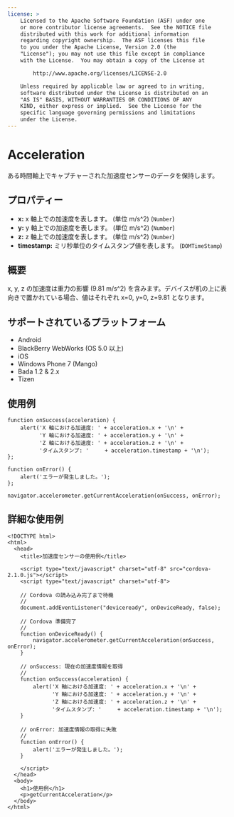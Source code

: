 ```yaml
---
license: >
    Licensed to the Apache Software Foundation (ASF) under one
    or more contributor license agreements.  See the NOTICE file
    distributed with this work for additional information
    regarding copyright ownership.  The ASF licenses this file
    to you under the Apache License, Version 2.0 (the
    "License"); you may not use this file except in compliance
    with the License.  You may obtain a copy of the License at

        http://www.apache.org/licenses/LICENSE-2.0

    Unless required by applicable law or agreed to in writing,
    software distributed under the License is distributed on an
    "AS IS" BASIS, WITHOUT WARRANTIES OR CONDITIONS OF ANY
    KIND, either express or implied.  See the License for the
    specific language governing permissions and limitations
    under the License.
---
```


Acceleration
============

ある時間軸上でキャプチャーされた加速度センサーのデータを保持します。

プロパティー
----------

- __x:__  x 軸上での加速度を表します。 (単位 m/s^2) (`Number`)
- __y:__  y 軸上での加速度を表します。 (単位 m/s^2) (`Number`)
- __z:__  z 軸上での加速度を表します。 (単位 m/s^2) (`Number`)
- __timestamp:__ ミリ秒単位のタイムスタンプ値を表します。 (`DOMTimeStamp`)

概要
-----------

x, y, z の加速度は重力の影響 (9.81 m/s^2) を含みます。デバイスが机の上に表向きで置かれている場合、値はそれぞれ x=0, y=0, z=9.81 となります。

サポートされているプラットフォーム
-------------------

- Android
- BlackBerry WebWorks (OS 5.0 以上)
- iOS
- Windows Phone 7 (Mango)
- Bada 1.2 & 2.x
- Tizen

使用例
-------------

    function onSuccess(acceleration) {
        alert('X 軸における加速度: ' + acceleration.x + '\n' +
              'Y 軸における加速度: ' + acceleration.y + '\n' +
              'Z 軸における加速度: ' + acceleration.z + '\n' +
              'タイムスタンプ: '     + acceleration.timestamp + '\n');
    };

    function onError() {
        alert('エラーが発生しました。');
    };

    navigator.accelerometer.getCurrentAcceleration(onSuccess, onError);

詳細な使用例
------------

    <!DOCTYPE html>
    <html>
      <head>
        <title>加速度センサーの使用例</title>

        <script type="text/javascript" charset="utf-8" src="cordova-2.1.0.js"></script>
        <script type="text/javascript" charset="utf-8">

        // Cordova の読み込み完了まで待機
        //
        document.addEventListener("deviceready", onDeviceReady, false);

        // Cordova 準備完了
        //
        function onDeviceReady() {
            navigator.accelerometer.getCurrentAcceleration(onSuccess, onError);
        }

        // onSuccess: 現在の加速度情報を取得
        //
        function onSuccess(acceleration) {
            alert('X 軸における加速度: ' + acceleration.x + '\n' +
                  'Y 軸における加速度: ' + acceleration.y + '\n' +
                  'Z 軸における加速度: ' + acceleration.z + '\n' +
                  'タイムスタンプ: '     + acceleration.timestamp + '\n');
        }

        // onError: 加速度情報の取得に失敗
        //
        function onError() {
            alert('エラーが発生しました。');
        }

        </script>
      </head>
      <body>
        <h1>使用例</h1>
        <p>getCurrentAcceleration</p>
      </body>
    </html>
